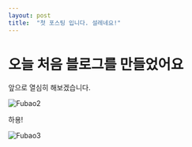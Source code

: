 ```yaml
---
layout: post
title:  "첫 포스팅 입니다. 설레네요!"
---
```


# 오늘 처음 블로그를 만들었어요

앞으로 열심히 해보겠습니다. 





![Fubao2]({{site.url}}/images\2024-08-26-first\Fubao2.jpg)

하용!



![Fubao3]({{site.url}}/images\2024-08-26-first\Fubao3.jpg)

